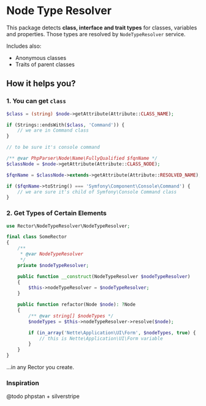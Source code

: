 # Node Type Resolver

This package detects **class, interface and trait types** for classes, variables and properties. Those types are resolved by `NodeTypeResolver` service.

Includes also:

- Anonymous classes
- Traits of parent classes

## How it helps you?

### 1. You can get `class`

```php
$class = (string) $node->getAttribute(Attribute::CLASS_NAME);

if (Strings::endsWith($class, 'Command')) {
    // we are in Command class
}

// to be sure it's console command

/** @var PhpParser\Node\Name\FullyQualified $fqnName */
$classNode = $node->getAttribute(Attribute::CLASS_NODE);

$fqnName = $classNode->extends->getAttribute(Attribute::RESOLVED_NAME);

if ($fqnName->toString() === 'Symfony\Component\Console\Command') {
    // we are sure it's child of Symfony\Console Command class
}
```

### 2. Get Types of Certain Elements

```php
use Rector\NodeTypeResolver\NodeTypeResolver;

final class SomeRector
{
    /**
     * @var NodeTypeResolver
     */
    private $nodeTypeResolver;

    public function __construct(NodeTypeResolver $nodeTypeResolver)
    {
        $this->nodeTypeResolver = $nodeTypeResolver;
    }

    public function refactor(Node $node): ?Node
    {
        /** @var string[] $nodeTypes */
        $nodeTypes = $this->nodeTypeResolver->resolve($node);

        if (in_array('Nette\Application\UI\Form', $nodeTypes, true) {
            // this is Nette\Application\UI\Form variable
        }
    }
}
```

...in any Rector you create.

### Inspiration

@todo phpstan + silverstripe
